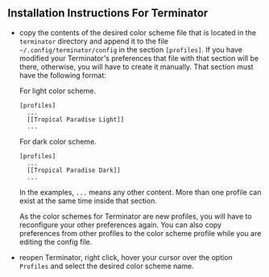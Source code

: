 ## Installation Instructions For Terminator
+ copy the contents of the desired color scheme file that is located in the
  `terminator` directory and append it to the file `~/.config/terminator/config`
  in the section `[profiles]`. If you have modified your Terminator's
  preferences that file with that section will be there, otherwise, you will
  have to create it manually. That section must have the following format:

  For light color scheme.
  ```
  [profiles]
    ...
    [[Tropical Paradise Light]]
    ...
  ```

  For dark color scheme.
  ```
  [profiles]
    ...
    [[Tropical Paradise Dark]]
    ...
  ```

  In the examples, `...` means any other content. More than one profile can
  exist at the same time inside that section.

  As the color schemes for Terminator are new profiles, you will have to
  reconfigure your other preferences again. You can also copy preferences
  from other profiles to the color scheme profile while you are editing
  the config file.

+ reopen Terminator, right click, hover your cursor over the option `Profiles`
  and select the desired color scheme name.
